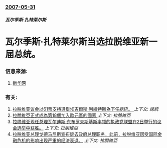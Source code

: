 ### [2007-05-31](/news/2007/05/31/index.md)

##### 瓦尔季斯·扎特莱尔斯
# 瓦尔季斯·扎特莱尔斯当选拉脱维亚新一届总统。




### 信息来源:

1. [新华网](http://news.xinhuanet.com/world/2007-05/31/content_6181435.htm)

### 有关:

1. [拉脱维亚议会以61票支持選舉埃吉爾斯·列維特斯為下任總統。 ](/news/2019/05/29/拉脱维亚议会以61票支持選舉埃吉爾斯-列維特斯為下任總統.md) _上下文: 總統_
2. [ 拉脫維亞正式成為第18個加入歐元區的國家 ](/news/2014/01/1/拉脫維亞正式成為第18個加入歐元區的國家.md) _上下文: 拉脫維亞_
3. [ 拉脱维亚现任总理瓦尔迪斯·东布罗夫斯基斯率领的执政党联盟在2日举行的议会选举中获胜。](/news/2010/10/3/拉脱维亚现任总理瓦尔迪斯-东布罗夫斯基斯率领的执政党联盟在2日举行的议会选举中获胜.md) _上下文: 拉脫維亞_
4. [拉脱维亚总理戈德马尼斯宣布辞去政府总理职务，此前，拉脱维亚因受国际金融危机的影响出现严重的经济衰退。](/news/2009/02/20/拉脱维亚总理戈德马尼斯宣布辞去政府总理职务-此前-拉脱维亚因受国际金融危机的影响出现严重的经济衰退.md) _上下文: 拉脫維亞_
